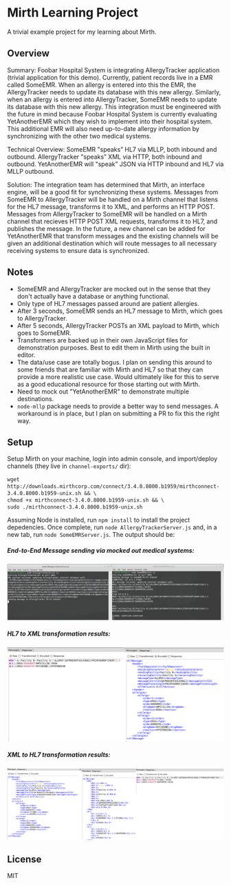 # Mirth Learning Project

A trivial example project for my learning about Mirth.

## Overview

Summary: Foobar Hospital System is integrating AllergyTracker application (trivial application for this demo). Currently, patient records live in a EMR called SomeEMR. When an allergy is entered into this the EMR, the AllergyTracker needs to update its database with this new allergy. Similarly, when an allergy is entered into AllergyTracker, SomeEMR needs to update its database with this new allergy. This integration must be engineered with the future in mind because Foobar Hospital System is currently evaluating YetAnotherEMR which they wish to implement into their hospital system. This additional EMR will also need up-to-date allergy information by synchronizing with the other two medical systems.

Technical Overview: SomeEMR "speaks” HL7 via MLLP, both inbound and outbound. AllergyTracker "speaks” XML via HTTP, both inbound and outbound. YetAnotherEMR will "speak” JSON via HTTP inbound and HL7 via MLLP outbound.

Solution: The integration team has determined that Mirth, an interface engine, will be a good fit for synchronizing these systems. Messages from SomeEMR to AllergyTracker will be handled on a Mirth channel that listens for the HL7 message, transforms it to XML, and performs an HTTP POST. Messages from AllergyTracker to SomeEMR will be handled on a Mirth channel that recieves HTTP POST XML requests, transforms it to HL7, and publishes the message. In the future, a new channel can be added for YetAnotherEMR that transform messages and the existing channels will be given an additional destination which will route messages to all necessary receiving systems to ensure data is synchronized.

## Notes
- SomeEMR and AllergyTracker are mocked out in the sense that they don't actually have a database or anything functional.
- Only type of HL7 messages passed around are patient allergies.
- After 3 seconds, SomeEMR sends an HL7 message to Mirth, which goes to AllergyTracker.
- After 5 seconds, AllergyTracker POSTs an XML payload to Mirth, which goes to SomeEMR.
- Transformers are backed up in their own JavaScript files for demonstration purposes. Best to edit them in Mirth using the built in editor.
- The data/use case are totally bogus. I plan on sending this around to some friends that are familiar with Mirth and HL7 so that they can provide a more realistic use case. Would ultimately like for this to serve as a good educational resource for those starting out with Mirth.
- Need to mock out "YetAnotherEMR" to demonstrate multiple destinations.
- `node-mllp` package needs to provide a better way to send messages. A workaround is in place, but I plan on submitting a PR to fix this the right way.

## Setup

Setup Mirth on your machine, login into admin console, and import/deploy channels (they live in `channel-exports/` dir):

```
wget http://downloads.mirthcorp.com/connect/3.4.0.8000.b1959/mirthconnect-3.4.0.8000.b1959-unix.sh && \
chmod +x mirthconnect-3.4.0.8000.b1959-unix.sh && \
sudo ./mirthconnect-3.4.0.8000.b1959-unix.sh
```

Assuming Node is installed, run `npm install` to install the project depedencies. Once complete, run `node AllergyTrackerServer.js` and, in a new tab, run `node SomeEMRServer.js`. The output should be:

##### End-to-End Message sending via mocked out medical systems:

![img](https://raw.githubusercontent.com/MatthewVita/Mirth-Learning-Project/master/screenshots/end-to-end-example.PNG)

##### HL7 to XML transformation results:
![img](https://raw.githubusercontent.com/MatthewVita/Mirth-Learning-Project/master/screenshots/hl7-to-xml.PNG)

##### XML to HL7 transformation results:
![img](https://raw.githubusercontent.com/MatthewVita/Mirth-Learning-Project/master/screenshots/xml-to-hl7.PNG)

## License
MIT
